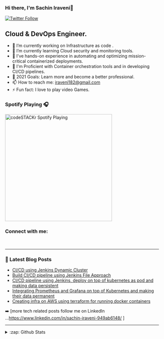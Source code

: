 <!--
**Sachiniraveni/Sachiniraveni** is a ✨ _special_ ✨ repository because its `README.md` (this file) appears on your GitHub profile.


Here are some ideas to get you started:

- 🔭 I’m currently working on ...
- 🌱 I’m currently learning ...
- 👯 I’m looking to collaborate on ...
- 🤔 I’m looking for help with ...
- 💬 Ask me about ...
- 📫 How to reach me: ...
- 😄 Pronouns: ...
- ⚡ Fun fact: ...
-->
### Hi there, I'm Sachin Iraveni👋

[![Twitter Follow](https://img.shields.io/twitter/follow/Code__blooded_?color=1DA1F2&logo=twitter&style=for-the-badge)](https://twitter.com/intent/follow?original_referer=https%3A%2F%2Fgithub.com%2FcodeSTACKr&screen_name=Cloudev_sh)

## Cloud & DevOps Engineer.

- 🔭 I’m currently working on Infrastructure as code .
- 🌱 I’m currently learning Cloud security and monitoring tools.
- 👯 I've hands-on experience in automating and optimizing mission-critical containerized deployments.
- 👯 I'm Proficient with Container orchestration tools and in developing CI/CD pipelines.
- 🥅 2021 Goals: Learn more and become a better professional.
- 📫 How to reach me: iraveni182@gmail.com
- ⚡ Fun fact: I love to play video Games.

### Spotify Playing 🎧
[<img src="https://now-playing-codestackr.vercel.app/api/spotify-playing" alt="codeSTACKr Spotify Playing" width="350" />](https://open.spotify.com/user/emzqr1jmqa8llh49rakqlo868)

### Connect with me:




<br />


---


### 📕 Latest Blog Posts

<!-- BLOG-POST-LIST:START -->
- [CI/CD using Jenkins Dynamic Cluster](https://medium.com/@code_.blooded/ci-cd-using-jenkins-dynamic-cluster-6668a2c9ec81)
- [Build CI/CD pipeline using Jenkins File Approach](https://medium.com/@code_.blooded/build-ci-cd-pipeline-using-jenkins-file-approach-4125b9a0653c)
- [CI/CD pipeline using Jenkins, deploy on top of kubernetes as pod and making data persistent](https://medium.com/@code_.blooded/ci-cd-pipeline-using-jenkins-deploy-on-top-of-kubernetes-as-pod-and-making-data-persistent-671cccebb71f)
- [Integrating Prometheus and Grafana on top of Kubernetes and making their data permanent](https://www.linkedin.com/pulse/integrati-prometheus-grafana-top-kubernetes-making-data-iraveni/?trackingId=UjRSenVVRXuiE8ol2Jxj8A%3D%3D)
- [Creating infra on AWS using terraform for running docker containers](https://github.com/Sachiniraveni/terraform-vpc)

<!-- BLOG-POST-LIST:END -->

➡️ [more tech related posts follow me on LinkedIn ...https://www.linkedin.com/in/sachin-iraveni-949ab6148/ ]

---

</details>



<details>
  <summary>:zap: Github Stats</summary>

  <img align="left" alt="Sachin's Github Stats" src="https://sachiniraveni.sachiniraveni.vercel.app/api?username=Sachiniraveni&show_icons=true&hide_border=true" />
  
</details>

